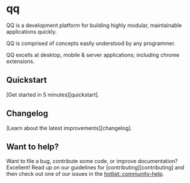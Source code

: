 # qq
QQ is a development platform for building highly modular, maintainable applications quickly.

QQ is comprised of concepts easily understood by any programmer.

QQ excells at desktop, mobile & server applications; including chrome extensions.

## Quickstart

[Get started in 5 minutes][quickstart].


## Changelog

[Learn about the latest improvements][changelog]. 


## Want to help?

Want to file a bug, contribute some code, or improve documentation? Excellent! Read up on our
guidelines for [contributing][contributing] and then check out one of our issues in the [hotlist: community-help](https://github.com/jsmuster/qq/labels/hotlist%3A%20community-help).
